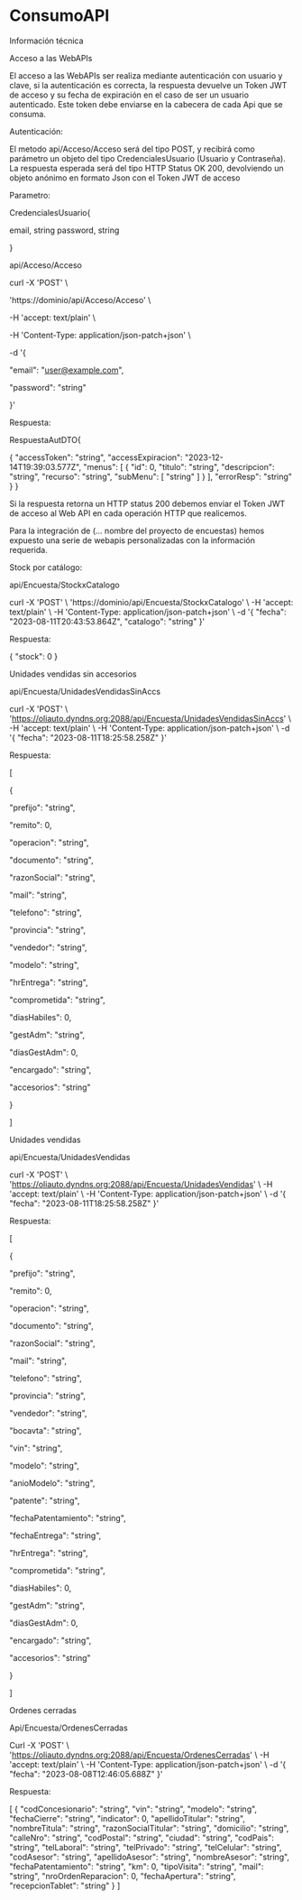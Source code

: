 # ConsumoAPI
Información técnica 

Acceso a las WebAPIs 

El acceso a las WebAPIs ser realiza mediante autenticación con usuario y clave, si la autenticación es correcta, la respuesta devuelve un Token JWT de acceso y su fecha de expiración en el caso de ser un usuario autenticado. Este token debe enviarse en la cabecera de cada Api que se consuma.  

 

Autenticación: 

El metodo api/Acceso/Acceso será del tipo POST, y recibirá como parámetro un objeto del tipo CredencialesUsuario (Usuario y Contraseña). La respuesta esperada será del tipo HTTP Status OK 200, devolviendo un objeto anónimo en formato Json con el Token JWT de acceso 

Parametro: 

CredencialesUsuario{ 

email, string 
	password, string 
 

} 

 

api/Acceso/Acceso 

curl -X 'POST' \ 

  'https://dominio/api/Acceso/Acceso' \ 

  -H 'accept: text/plain' \ 

  -H 'Content-Type: application/json-patch+json' \ 

  -d '{ 

"email": "user@example.com", 

"password": "string" 

  }' 

 

Respuesta: 

 

RespuestaAutDTO{ 

{
  "accessToken": "string",
  "accessExpiracion": "2023-12-14T19:39:03.577Z",
  "menus": [
    {
      "id": 0,
      "titulo": "string",
      "descripcion": "string",
      "recurso": "string",
      "subMenu": [
        "string"
      ]
    }
  ],
  "errorResp": "string"
}
} 

 

Si la respuesta retorna un HTTP status 200 debemos enviar el Token JWT de acceso al Web API en cada operación HTTP que realicemos. 

  

Para la integración de (… nombre del proyecto de encuestas) hemos expuesto una serie de webapis personalizadas con la información requerida.  

 

 

Stock por catálogo: 

 

api/Encuesta/StockxCatalogo 

curl -X 'POST' \ 
  'https://dominio/api/Encuesta/StockxCatalogo' \ 
  -H 'accept: text/plain' \ 
  -H 'Content-Type: application/json-patch+json' \ 
  -d '{ 
  	"fecha": "2023-08-11T20:43:53.864Z", 
  	"catalogo": "string" 
        }' 

 

Respuesta: 

{ 
  "stock": 0 
} 

 

Unidades vendidas sin accesorios 

 

api/Encuesta/UnidadesVendidasSinAccs 

 

curl -X 'POST' \ 
  	 'https://oliauto.dyndns.org:2088/api/Encuesta/UnidadesVendidasSinAccs' \ 
  	 -H 'accept: text/plain' \ 
  	 -H 'Content-Type: application/json-patch+json' \ 
  	 -d '{ 
  		"fecha": "2023-08-11T18:25:58.258Z" 
	     }' 

 

Respuesta: 

[  

{  

"prefijo": "string",  

"remito": 0,  

"operacion": "string",  

"documento": "string",  

"razonSocial": "string",  

"mail": "string",  

"telefono": "string",  

"provincia": "string",  

"vendedor": "string",  

"modelo": "string",  

"hrEntrega": "string",  

"comprometida": "string",  

"diasHabiles": 0,  

"gestAdm": "string",  

"diasGestAdm": 0,  

"encargado": "string",  

"accesorios": "string"  

}  

] 

 

Unidades vendidas 

 

api/Encuesta/UnidadesVendidas 

 

curl -X 'POST' \ 
  	'https://oliauto.dyndns.org:2088/api/Encuesta/UnidadesVendidas' \ 
  	-H 'accept: text/plain' \ 
  	-H 'Content-Type: application/json-patch+json' \ 
  	-d '{ 
  		"fecha": "2023-08-11T18:25:58.258Z" 
	     }' 

 

 

Respuesta: 

[ 

{ 

"prefijo": "string", 

"remito": 0, 

"operacion": "string", 

"documento": "string", 

"razonSocial": "string", 

"mail": "string", 

"telefono": "string", 

"provincia": "string", 

"vendedor": "string", 

"bocavta": "string", 

"vin": "string", 

"modelo": "string", 

"anioModelo": "string", 

"patente": "string", 

"fechaPatentamiento": "string", 

"fechaEntrega": "string", 

"hrEntrega": "string", 

"comprometida": "string", 

"diasHabiles": 0, 

"gestAdm": "string", 

"diasGestAdm": 0, 

"encargado": "string", 

"accesorios": "string" 

} 

] 

 

Ordenes cerradas 

 

Api/Encuesta/OrdenesCerradas 

 

Curl -X 'POST' \ 
  	'https://oliauto.dyndns.org:2088/api/Encuesta/OrdenesCerradas' \ 
  	-H 'accept: text/plain' \ 
  	-H 'Content-Type: application/json-patch+json' \ 
  	-d '{ 
  	"fecha": "2023-08-08T12:46:05.688Z" 
	}' 

 

Respuesta: 

[ 
  { 
    "codConcesionario": "string", 
    "vin": "string", 
    "modelo": "string", 
    "fechaCierre": "string", 
    "indicator": 0, 
    "apellidoTitular": "string", 
    "nombreTitula": "string", 
    "razonSocialTitular": "string", 
    "domicilio": "string", 
    "calleNro": "string", 
    "codPostal": "string", 
    "ciudad": "string", 
    "codPais": "string", 
    "telLaboral": "string", 
    "telPrivado": "string", 
    "telCelular": "string", 
    "codAsesor": "string", 
    "apellidoAsesor": "string", 
    "nombreAsesor": "string", 
    "fechaPatentamiento": "string", 
    "km": 0, 
    "tipoVisita": "string", 
    "mail": "string", 
    "nroOrdenReparacion": 0, 
    "fechaApertura": "string", 
    "recepcionTablet": "string" 
  } 
] 
